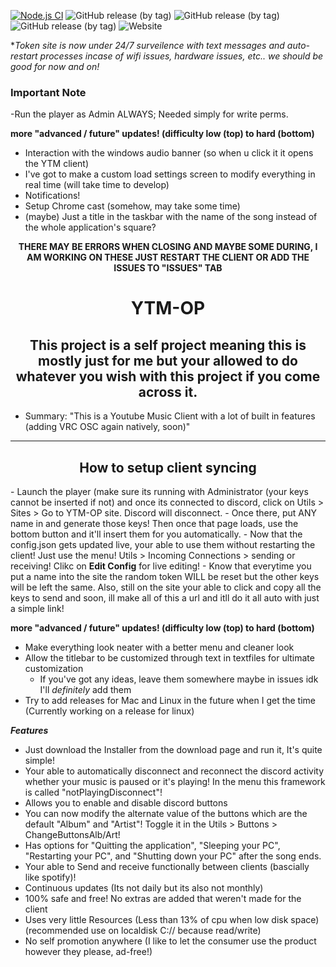 [![Node.js CI](https://github.com/FennBoii/YTM-OP/actions/workflows/node.js.yml/badge.svg)](https://github.com/FennBoii/YTM-OP/actions/workflows/node.js.yml)
![GitHub release (by tag)](https://img.shields.io/github/downloads/FennBoii/YTM-OP/1.0.5/total)
![GitHub release (by tag)](https://img.shields.io/github/downloads/FennBoii/YTM-OP/1.0.6/total)
![GitHub release (by tag)](https://img.shields.io/github/downloads/FennBoii/YTM-OP/1.0.7/total)
![Website](https://img.shields.io/website?up_message=site%20UP&down_message=site%20DOWN&url=https%3A%2F%2Fgetname.ytmopdata.net%2F&label=Token%20Page%20-&labelColor=%23ff00ff&link=https%3A%2F%2Fgetname.ytmopdata.net%2F)

**Token site is now under 24/7 surveilence with text messages and auto-restart processes incase of wifi issues, hardware issues, etc.. we should be good for now and on!*

<h3>Important Note</h3>
-Run the player as Admin ALWAYS; Needed simply for write perms.

**more "advanced / future" updates! (difficulty low (top) to hard (bottom)**
- Interaction with the windows audio banner (so when u click it it opens the YTM client)
- I've got to make a custom load settings screen to modify everything in real time (will take time to develop)
- Notifications!
- Setup Chrome cast (somehow, may take some time)
- (maybe) Just a title in the taskbar with the name of the song instead of the whole application's square?

<center>
<b>THERE MAY BE ERRORS WHEN CLOSING AND MAYBE SOME DURING, I AM WORKING ON THESE JUST RESTART THE CLIENT OR ADD THE ISSUES TO "ISSUES" TAB</b>

# YTM-OP
## This project is a self project meaning this is mostly just for me but your allowed to do whatever you wish with this project if you come across it.</center>

* Summary: "This is a Youtube Music Client with a lot of built in features (adding VRC OSC again natively, soon)"

<hr />
<center><h2>How to setup client syncing</h2></center>
- Launch the player (make sure its running with Administrator (your keys cannot be inserted if not) and once its connected to discord, click on Utils > Sites > Go to YTM-OP site. Discord will disconnect.
- Once there, put ANY name in and generate those keys! Then once that page loads, use the bottom button and it'll insert them for you automatically.
- Now that the config.json gets updated live, your able to use them without restarting the client! Just use the menu! Utils > Incoming Connections > sending or receiving! Clikc on <b>Edit Config</b> for live editing!
- Know that everytime you put a name into the site the random token WILL be reset but the other keys will be left the same. Also, still on the site your able to click and copy all the keys to send and soon, ill make all of this a url and itll do it all auto with just a simple link!

<b>more "advanced / future" updates! (difficulty low (top) to hard (bottom)</b>
- Make everything look neater with a better menu and cleaner look
- Allow the titlebar to be customized through text in textfiles for ultimate customization
    - If you've got any ideas, leave them somewhere maybe in issues idk I'll *definitely* add them
- Try to add releases for Mac and Linux in the future when I get the time (Currently working on a release for linux)

***Features***
- Just download the Installer from the download page and run it, It's quite simple!
- Your able to automatically disconnect and reconnect the discord activity whether your music is paused or it's playing! In the menu  this framework is called "notPlayingDisconnect"!
- Allows you to enable and disable discord buttons
- You can now modify the alternate value of the buttons which are the default "Album" and "Artist"! Toggle it in the Utils > Buttons > ChangeButtonsAlb/Art!
- Has options for "Quitting the application", "Sleeping your PC", "Restarting your PC", and "Shutting down your PC" after the song ends.
- Your able to Send and receive functionally between clients (bascially like spotify)!
- Continuous updates (Its not daily but its also not monthly)
- 100% safe and free! No extras are added that weren't made for the client
- Uses very little Resources (Less than 13% of cpu when low disk space) (recommended use on localdisk C:// because read/write)
- No self promotion anywhere (I like to let the consumer use the product however they please, ad-free!)

</center>
</br>
</br>
